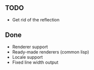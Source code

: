 ## TODO
* Get rid of the reflection

## Done
* Renderer support
* Ready-made renderers (common lisp)
* Locale support
* Fixed line width output
